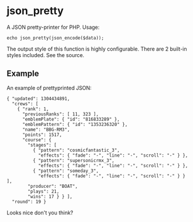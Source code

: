 json_pretty
===========

A JSON pretty-printer for PHP. Usage:

    echo json_pretty(json_encode($data));

The output style of this function is highly configurable. There are 2 built-in styles included. See the source.


Example
-------

An example of prettyprinted JSON:

    { "updated": 1304434891,
      "crews": [
        { "rank": 1,
          "previousRanks": [ 11, 323 ],
          "emblemPlate": { "id": "816833289" },
          "emblemPattern": { "id": "1353236320" },
          "name": "BBG-RM3",
          "points": 1517,
          "course": {
            "stages": [
              { "pattern": "cosmicfantastic_3",
                "effects": { "fade": "-", "line": "-", "scroll": "-" } },
              { "pattern": "supersonicrmx_3",
                "effects": { "fade": "-", "line": "-", "scroll": "-" } },
              { "pattern": "someday_3",
                "effects": { "fade": "-", "line": "-", "scroll": "-" } } ],
            "producer": "BOAT",
            "plays": 21,
            "wins": 17 } } ],
      "round": 19 }

Looks nice don't you think?